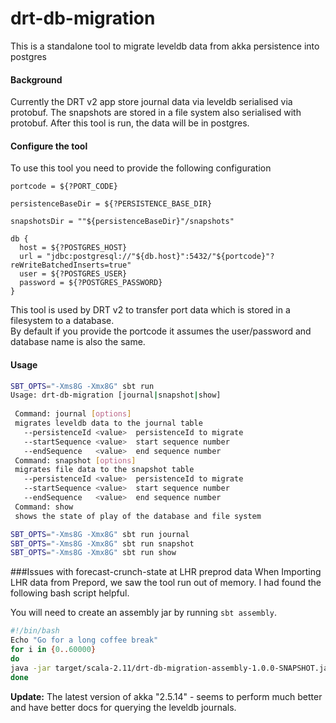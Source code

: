 # drt-db-migration
This is a standalone tool to migrate leveldb data from akka persistence into postgres


#### Background
Currently the DRT v2 app store journal data via leveldb serialised via protobuf. The snapshots are stored in a file system also serialised with protobuf.
After this tool is run, the data will be in postgres.

#### Configure the tool
To use this tool you need to provide the following configuration
```
portcode = ${?PORT_CODE}

persistenceBaseDir = ${?PERSISTENCE_BASE_DIR}

snapshotsDir = ""${persistenceBaseDir}"/snapshots"

db {
  host = ${?POSTGRES_HOST}
  url = "jdbc:postgresql://"${db.host}":5432/"${portcode}"?reWriteBatchedInserts=true"
  user = ${?POSTGRES_USER}
  password = ${?POSTGRES_PASSWORD}
}

```
This tool is used by DRT v2 to transfer port data which is stored in a filesystem to a database.  
By default if you provide the portcode it assumes the user/password and database name is also the same.

#### Usage 

```bash
SBT_OPTS="-Xms8G -Xmx8G" sbt run 
Usage: drt-db-migration [journal|snapshot|show]
 
 Command: journal [options]
 migrates leveldb data to the journal table
   --persistenceId <value>  persistenceId to migrate
   --startSequence <value>  start sequence number
   --endSequence   <value>  end sequence number
 Command: snapshot [options]
 migrates file data to the snapshot table
   --persistenceId <value>  persistenceId to migrate
   --startSequence <value>  start sequence number
   --endSequence   <value>  end sequence number
 Command: show
 shows the state of play of the database and file system

```

```bash
SBT_OPTS="-Xms8G -Xmx8G" sbt run journal
SBT_OPTS="-Xms8G -Xmx8G" sbt run snapshot
SBT_OPTS="-Xms8G -Xmx8G" sbt run show
```


###Issues with forecast-crunch-state at LHR preprod data
When Importing LHR data from Prepord, we saw the tool run out of memory.
I had found the following bash script helpful.

You will need to create an assembly jar by running `sbt assembly`. 

```bash
#!/bin/bash
Echo "Go for a long coffee break"
for i in {0..60000}
do
java -jar target/scala-2.11/drt-db-migration-assembly-1.0.0-SNAPSHOT.jar journal --persistenceId forecast-crunch-state --startSequence $i --endSequence $i
done

```

**Update:** The latest version of akka "2.5.14" - seems to perform much better and have better docs for querying the leveldb journals.
